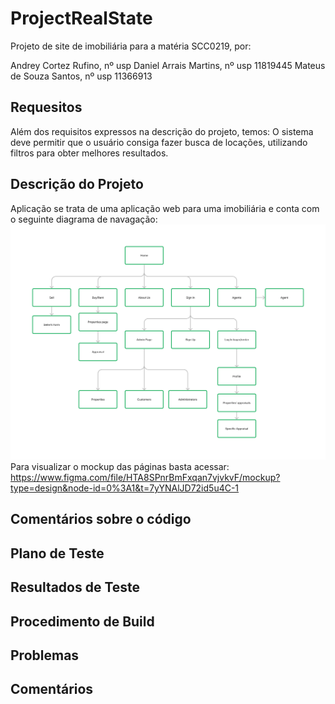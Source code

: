 # ProjectRealState

Projeto de site de imobiliária para a matéria SCC0219, por:

Andrey Cortez Rufino, nº usp
Daniel Arrais Martins, nº usp 11819445
Mateus de Souza Santos, nº usp 11366913

## Requesitos

Além dos requisitos expressos na descrição do projeto, temos:
O sistema deve permitir que o usuário consiga fazer busca de locações, utilizando filtros para obter melhores resultados.

## Descrição do Projeto
Aplicação se trata de uma aplicação web para uma imobiliária e conta com o seguinte diagrama de navagação:
![diagrama de navegação](Navigation.png)
Para visualizar o mockup das páginas basta acessar: https://www.figma.com/file/HTA8SPnrBmFxqan7vjvkvF/mockup?type=design&node-id=0%3A1&t=7yYNAlJD72id5u4C-1 

## Comentários sobre o código

## Plano de Teste

## Resultados de Teste

## Procedimento de Build

## Problemas 

## Comentários